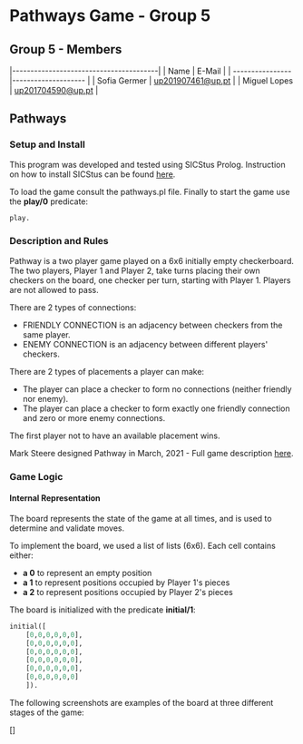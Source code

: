 # Pathways Game - Group 5

## Group 5 - Members

|----------------------------------------|
| Name             | E-Mail              |
| ---------------- |-------------------- |
| Sofia Germer     | up201907461@up.pt   |
| Miguel Lopes     | up201704590@up.pt   |

## Pathways

### Setup and Install

This program was developed and tested using SICStus Prolog. Instruction on how to install SICStus can be found [here](https://sicstus.sics.se/download4.html).

To load the game consult the pathways.pl file. Finally to start the game use the **play/0** predicate:

```pl
play.
```

### Description and Rules

Pathway is a two player game played on a 6x6 initially empty checkerboard. The two players, Player 1 and Player 2, take turns placing their own checkers on the board, one checker per turn, starting with Player 1. Players are not allowed to pass. 

There are 2 types of connections:

- FRIENDLY CONNECTION is an adjacency between checkers from the same player.
- ENEMY CONNECTION is an adjacency between different players' checkers.

There are 2 types of placements a player can make:

- The player can place a checker to form no connections (neither friendly nor enemy). 
- The player can place a checker to form exactly one friendly connection and zero or more enemy connections.

The first player not to have an available placement wins.

Mark Steere designed Pathway in March, 2021 - Full game description [here](http://www.marksteeregames.com/Pathway_rules.pdf).

### Game Logic

#### Internal Representation

The board represents the state of the game at all times, and is used to determine and validate moves.

To implement the board, we used a list of lists (6x6). Each cell contains either:

- **a 0** to represent an empty position
- **a 1** to represent positions occupied by Player 1's pieces
- **a 2** to represent positions occupied by Player 2's pieces

The board is initialized with the predicate **initial/1**:

```pl
initial([
    [0,0,0,0,0,0],
    [0,0,0,0,0,0],
    [0,0,0,0,0,0],
    [0,0,0,0,0,0],
    [0,0,0,0,0,0],
    [0,0,0,0,0,0]
    ]).
```
The following screenshots are examples of the board at three different stages of the game:

[]
